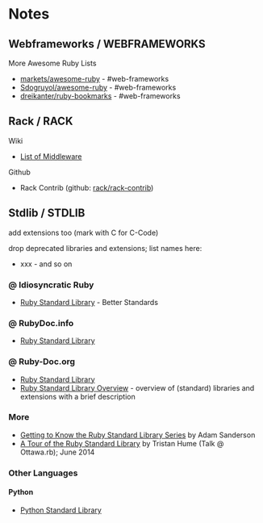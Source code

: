 # Notes

## Webframeworks / WEBFRAMEWORKS

More Awesome Ruby Lists

- [markets/awesome-ruby](https://github.com/markets/awesome-ruby#web-frameworks) - #web-frameworks
- [Sdogruyol/awesome-ruby](https://github.com/Sdogruyol/awesome-ruby#web-frameworks) - #web-frameworks
- [dreikanter/ruby-bookmarks](https://github.com/dreikanter/ruby-bookmarks#web-frameworks) - #web-frameworks



## Rack / RACK

Wiki

- [List of Middleware](https://github.com/rack/rack/wiki/List-of-Middleware)

Github

- Rack Contrib (github: [rack/rack-contrib](https://github.com/rack/rack-contrib))



## Stdlib / STDLIB
add extensions too (mark with C for C-Code)

drop deprecated libraries and extensions; list names here:

- xxx -  and so on



### @ Idiosyncratic Ruby

- [Ruby Standard Library](http://idiosyncratic-ruby.com/20-better-standards.html) - Better Standards

### @ RubyDoc.info

- [Ruby Standard Library](http://www.rubydoc.info/stdlib)

### @ Ruby-Doc.org

- [Ruby Standard Library](http://ruby-doc.org/stdlib)
- [Ruby Standard Library Overview](http://ruby-doc.org/core-2.2.2/doc/standard_library_rdoc.html) - overview of (standard) libraries and extensions with a brief description


### More

- [Getting to Know the Ruby Standard Library Series](http://www.monkeyandcrow.com/series/ruby_standard_library/) by Adam Sanderson
- [A Tour of the Ruby Standard Library](http://thume.ca/2014/06/25/a-tour-of-the-ruby-standard-library/) by Tristan Hume (Talk @ Ottawa.rb); June 2014

### Other Languages

#### Python

- [Python Standard Library](https://docs.python.org/3/library)
